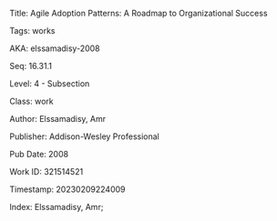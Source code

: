 Title:  Agile Adoption Patterns: A Roadmap to Organizational Success

Tags:   works

AKA:    elssamadisy-2008

Seq:    16.31.1

Level:  4 - Subsection

Class:  work

Author: Elssamadisy, Amr

Publisher: Addison-Wesley Professional

Pub Date: 2008

Work ID: 321514521

Timestamp: 20230209224009

Index:  Elssamadisy, Amr; 
